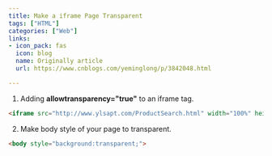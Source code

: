 ```yaml
---
title: Make a iframe Page Transparent
tags: ["HTML"]
categories: ["Web"]
links:
- icon_pack: fas
  icon: blog
  name: Originally article
  url: https://www.cnblogs.com/yeminglong/p/3842048.html

---
```

1. Adding **allowtransparency="true"** to an iframe tag.

```html
<iframe src="http://www.ylsapt.com/ProductSearch.html" width="100%" height="214" frameborder="0" scrolling="no" allowtransparency="true"></iframe>
```

2. Make body style of your page to transparent. 

```html
<body style="background:transparent;">  
```